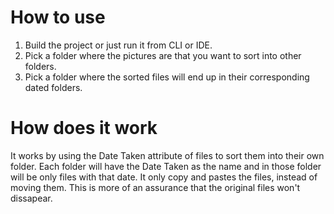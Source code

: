# How to use
1. Build the project or just run it from CLI or IDE.
2. Pick a folder where the pictures are that you want to sort into other folders.
3. Pick a folder where the sorted files will end up in their corresponding dated folders.

# How does it work
It works by using the Date Taken attribute of files to sort them into their own folder.
Each folder will have the Date Taken as the name and in those folder will be only files with that date.
It only copy and pastes the files, instead of moving them. This is more of an assurance that the original files won't dissapear.
